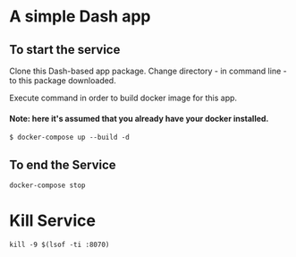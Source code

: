 # A simple Dash app

## To start the service
Clone this Dash-based app package. Change directory - in command line - to this package downloaded.

Execute command in order to build docker image for this app. 
#### Note: here it's assumed that you already have your docker installed.

```
$ docker-compose up --build -d
```
## To end the Service

```
docker-compose stop
```

# Kill Service
```
kill -9 $(lsof -ti :8070)
```
